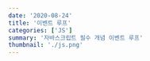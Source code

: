 ```yaml
---
date: '2020-08-24'
title: '이벤트 루프'
categories: ['JS']
summary: '자바스크립트 필수 개념 이벤트 루프'
thumbnail: './js.png'
---
```

